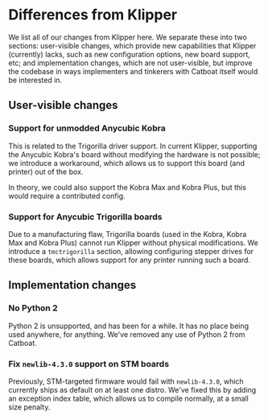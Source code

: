 # Differences from Klipper

We list all of our changes from Klipper here. We separate these into two
sections: user-visible changes, which provide new capabilities that Klipper
(currently) lacks, such as new configuration options, new board support, etc;
and implementation changes, which are not user-visible, but improve the codebase
in ways implementers and tinkerers with Catboat itself would be interested in.

## User-visible changes

### Support for unmodded Anycubic Kobra

This is related to the Trigorilla driver support. In current Klipper, supporting
the Anycubic Kobra's board without modifying the hardware is not possible; we
introduce a workaround, which allows us to support this board (and printer) out
of the box.

In theory, we could also support the Kobra Max and Kobra Plus, but this would
require a contributed config.

### Support for Anycubic Trigorilla boards

Due to a manufacturing flaw, Trigorilla boards (used in the Kobra, Kobra Max and
Kobra Plus) cannot run Klipper without physical modifications. We introduce a
`tmctrigorilla` section, allowing configuring stepper drives for these boards,
which allows support for any printer running such a board.

## Implementation changes

### No Python 2

Python 2 is unsupported, and has been for a while. It has no place being used
anywhere, for anything. We've removed any use of Python 2 from Catboat.

### Fix `newlib-4.3.0` support on STM boards

Previously, STM-targeted firmware would fail with `newlib-4.3.0`, which
currently ships as default on at least one distro. We've fixed this by adding an
exception index table, which allows us to compile normally, at a small size
penalty.
